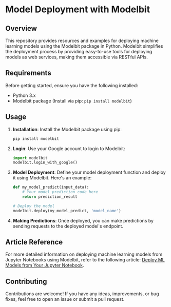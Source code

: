 # Model Deployment with Modelbit

## Overview

This repository provides resources and examples for deploying machine learning models using the Modelbit package in Python. Modelbit simplifies the deployment process by providing easy-to-use tools for deploying models as web services, making them accessible via RESTful APIs.

## Requirements

Before getting started, ensure you have the following installed:

- Python 3.x
- Modelbit package (Install via pip: `pip install modelbit`)

## Usage

1. **Installation**: Install the Modelbit package using pip:
   ```bash
   pip install modelbit
   ```

2. **Login**: Use your Google account to login to Modelbit:
   ```python
   import modelbit
   modelbit.login_with_google()
   ```

3. **Model Deployment**: Define your model deployment function and deploy it using Modelbit. Here's an example:
   ```python
   def my_model_predict(input_data):
       # Your model prediction code here
       return prediction_result

   # Deploy the model
   modelbit.deploy(my_model_predict, 'model_name')
   ```

4. **Making Predictions**: Once deployed, you can make predictions by sending requests to the deployed model's endpoint.


## Article Reference

For more detailed information on deploying machine learning models from Jupyter Notebooks using Modelbit, refer to the following article: [Deploy ML Models from Your Jupyter Notebook](https://blog.dailydoseofds.com/p/deploy-ml-models-from-your-jupyter?r=3uoj24&utm_medium=ios&triedRedirect=true).

## Contributing

Contributions are welcome! If you have any ideas, improvements, or bug fixes, feel free to open an issue or submit a pull request.

